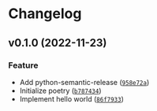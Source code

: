 # Changelog

<!--next-version-placeholder-->

## v0.1.0 (2022-11-23)
### Feature
* Add python-semantic-release ([`958e72a`](https://github.com/supertone-inc/semantic-release-non-js/commit/958e72ad68d9211249a88781d1e1211a92fa3085))
* Initialize poetry ([`b787434`](https://github.com/supertone-inc/semantic-release-non-js/commit/b78743492b33509f6f8b9d249579e18e452f40d8))
* Implement hello world ([`86f7933`](https://github.com/supertone-inc/semantic-release-non-js/commit/86f7933340e224e7f9c4c1c845fe22aaa2dc917d))
